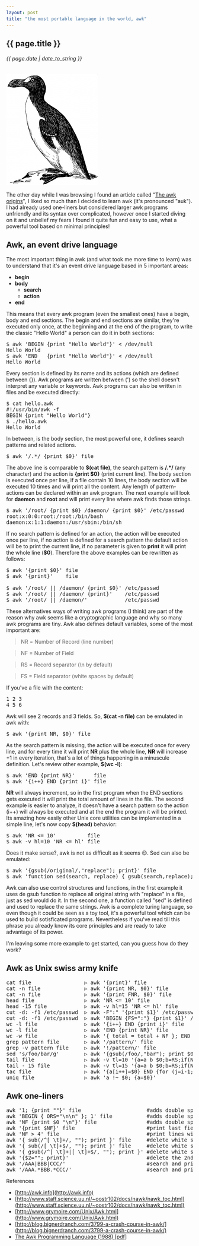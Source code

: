 ```yaml
---
layout: post
title: "the most portable language in the world, awk"
---
```


## {{ page.title }}

###### {{ page.date | date_to_string }}

**[![](/assets/img/93.png)](/assets/img/93.png)**

The other day while I was browsing I found an article called "[The awk origins](http://www.computerworld.com.au/article/216844/a-z_programming_languages_awk/)", I liked so much than I decided to learn awk (it's pronounced "auk"). I had already used one-liners but considered larger awk programs unfriendly and its syntax over complicated, however once I started diving on it and unbelief my fears I found it quite fun and easy to use, what a powerful tool based on minimal principles!

## Awk, an event drive language

The most important thing in awk (and what took me more time to learn) was to understand that it's an event drive language based in 5 important areas:

- **begin**
- **body**
  - **search**
  - **action**
- **end**

This means that every awk program (even the smallest ones) have a begin, body and end sections. The begin and end sections are similar, they're executed only once, at the beginning and at the end of the program, to write the classic "Hello World" a person can do it in both sections:

<pre class="sh_sh">
$ awk 'BEGIN {print "Hello World"}' &lt; /dev/null
Hello World
$ awk 'END   {print "Hello World"}' &lt; /dev/null
Hello World
</pre>

Every section is defined by its name and its actions (which are defined between {}). Awk programs are written between (') so the shell doesn't interpret any variable or keywords. Awk programs can also be written in files and be executed directly:

<pre class="sh_sh">
$ cat hello.awk
#!/usr/bin/awk -f
BEGIN {print "Hello World"}
$ ./hello.awk
Hello World
</pre>

In between, is the body section, the most powerful one, it defines search patterns and related actions.

<pre class="sh_sh">
$ awk '/.*/ {print $0}' file
</pre>

The above line is comparable to **$(cat file)**, the search pattern is **/.\*/** (any character) and the action is **{print $0}** (print current line). The body section is executed once per line, if a file contain 10 lines, the body section will be executed 10 times and will print all the content. Any length of pattern-actions can be declared within an awk program. The next example will look for **daemon** and **root** and will print every line where awk finds those strings.

<pre class="sh_sh">
$ awk '/root/ {print $0} /daemon/ {print $0}' /etc/passwd
root:x:0:0:root:/root:/bin/bash
daemon:x:1:1:daemon:/usr/sbin:/bin/sh
</pre>

If no search pattern is defined for an action, the action will be executed once per line, if no action is defined for a search pattern the default action will be to print the current line, if no parameter is given to **print** it will print the whole line (**$0**). Therefore the above examples can be rewritten as follows:

<pre class="sh_sh">
$ awk '{print $0}' file
$ awk '{print}'    file

$ awk '/root/ || /daemon/ {print $0}' /etc/passwd
$ awk '/root/ || /daemon/ {print}'    /etc/passwd
$ awk '/root/ || /daemon/'            /etc/passwd
</pre>

These alternatives ways of writing awk programs (I think) are part of the reason why awk seems like a cryptographic language and why so many awk programs are tiny. Awk also defines default variables, some of the most important are:

>NR = Number of Record (line number)

>NF = Number of Field

>RS = Record separator (\n by default)

>FS = Field separator  (white spaces by default)

If you've a file with the content:

<pre class="lyric">
1 2 3
4 5 6
</pre>

Awk will see 2 records and 3 fields. So, **$(cat -n file)** can be emulated in awk with:

<pre class="sh_sh">
$ awk '{print NR, $0}' file
</pre>

As the search pattern is missing, the action will be executed once for every line, and for every time it will print **NR** plus the whole line, **NR** will increase +1 in every iteration, that's a lot of things happening in a minuscule definition. Let's review other example, **$(wc -l)**:

<pre class="sh_sh">
$ awk 'END {print NR}'      file
$ awk '{i++} END {print i}' file
</pre>

**NR** will always increment, so in the first program when the END sections gets executed it will print the total amount of lines in the file. The second example is easier to analyze, it doesn't have a search pattern so the action (i++) will always be executed and at the end the program it will be printed. Its amazing how easily other Unix core utilities can be implemented in a simple line, let's now copy **$(head)** behavior:

<pre class="sh_sh">
$ awk 'NR &lt;= 10'          file
$ awk -v hl=10 'NR &lt;= hl' file
</pre>

Does it make sense?, awk is not as difficult as it seems &#128521;. Sed can also be emulated:

<pre class="sh_sh">
$ awk '{gsub(/original/,"replace"); print}' file
$ awk 'function sed(search, replace) { gsub(search,replace); print } {sed("search","replace")}' file
</pre>

Awk can also use control structures and functions, in the first example it uses de gsub function to replace all original string with "replace" in a file, just as sed would do it. In the second one, a function called "sed" is defined and used to replace the same strings. Awk is a complete turing language, so even though it could be seen as a toy tool, it's a powerful tool which can be used to build sotisficated programs. Nevertheless if you've read till this phrase you already know its core principles and are ready to take advantage of its power.

I'm leaving some more example to get started, can you guess how do they work?

## Awk as Unix swiss army knife

<pre class="sh_sh">
cat file                 &#x25B7; awk '{print}' file
cat -n file              &#x25B7; awk '{print NR, $0}' file
cat -n file              &#x25B7; awk '{print FNR, $0}' file
head file                &#x25B7; awk 'NR &lt;= 10' file
head -15 file            &#x25B7; awk -v hl=15 'NR &lt;= hl' file
cut -d: -f1 /etc/passwd  &#x25B7; awk -F":" '{print $1}' /etc/passwd
cut -d: -f1 /etc/passwd  &#x25B7; awk 'BEGIN {FS=":"} {print $1}' /etc/passwd
wc -l file               &#x25B7; awk '{i++} END {print i}' file
wc -l file               &#x25B7; awk 'END {print NR}' file
wc -w file               &#x25B7; awk '{ total = total + NF }; END { print total+0 }' file
grep pattern file        &#x25B7; awk '/pattern/' file
grep -v pattern file     &#x25B7; awk '!/pattern/' file
sed 's/foo/bar/g'        &#x25B7; awk '{gsub(/foo/,"bar"); print $0}' file
tail file                &#x25B7; awk -v tl=10 '{a=a b $0;b=RS;if(NR&lt;=tl)next;a=substr(a,index(a,RS)+1)}END{print a}' file
tail - 15 file           &#x25B7; awk -v tl=15 '{a=a b $0;b=RS;if(NR&lt;=tl)next;a=substr(a,index(a,RS)+1)}END{print a}' file
tac file                 &#x25B7; awk '{a[i++]=$0} END {for (j=i-1; j&gt;=0;) print a[j--] }' file
uniq file                &#x25B7; awk 'a !~ $0; {a=$0}'
</pre>

## Awk one-liners

<pre class="sh_sh">
awk '1; {print ""}' file                     #adds double space
awk 'BEGIN { ORS="\n\n" }; 1' file           #adds double space
awk 'NF {print $0 "\n"}' file                #adds double space to lines with content
awk '{print $NF}' file                       #print last field of every line
awk 'NF > 4' file                            #print lines with more than 4 fields
awk '{ sub(/^[ \t]+/, ""); print }' file     #delete white spaces at the beggining of a line
awk '{ sub(/[ \t]+$/, ""); print }' file     #delete white spaces at the end of a line
awk '{ gsub(/^[ \t]+|[ \t]+$/, ""); print }' #delete white spaces at the beggining and end of a line
awk '{$2=""; print}'                         #delete the 2nd field of every line
awk '/AAA|BBB|CCC/'                          #search and print "AAA", "BBB" or "CCC"
awk '/AAA.*BBB.*CCC/'                        #search and print "AAA", "BBB" and "CCC" in that order
</pre>

References

- [http://awk.info](http://awk.info)
- [http://www.staff.science.uu.nl/~oostr102/docs/nawk/nawk_toc.html](http://www.staff.science.uu.nl/~oostr102/docs/nawk/nawk_toc.html)
- [http://www.grymoire.com/Unix/Awk.html](http://www.grymoire.com/Unix/Awk.html)
- [http://blog.bignerdranch.com/3799-a-crash-course-in-awk/](http://blog.bignerdranch.com/3799-a-crash-course-in-awk/)
- [The Awk Programming Language (1988) [pdf]](http://f.javier.io/public/books/The_AWK_Programming_Language.pdf)
